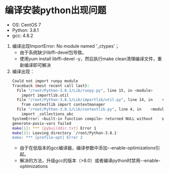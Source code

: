 # 编译安装python出现问题
* OS: CentOS 7
* Python: 3.8.1
* gcc: 4.8.2
1. 编译出现ImportError: No module named '_ctypes'；
   * 由于系统缺少libffi-devel包导致。
   * 使用yum install libffi-devel -y，然后执行make clean清理编译文件，重新编译即可解决
2. 编译出现：
   ```bash
   Could not import runpy module
   Traceback (most recent call last):
     File "/root/Python-3.8.1/Lib/runpy.py", line 15, in <module>
       import importlib.util
     File "/root/Python-3.8.1/Lib/importlib/util.py", line 14, in    <module>
       from contextlib import contextmanager
     File "/root/Python-3.8.1/Lib/contextlib.py", line 4, in    <module>
       import _collections_abc
   SystemError: <built-in function compile> returned NULL without    setting an error
   generate-posix-vars failed
   make[1]: *** [pybuilddir.txt] Error 1
   make[1]: Leaving directory `/root/Python-3.8.1'
   make: *** [profile-opt] Error 2
   ```
   * 由于在低版本的gcc编译器，编译参数中添加--enable-optimizations引起。
   * 解决的方法，升级gcc的版本（>8.0）或者编译python时禁用--enable-optimizations